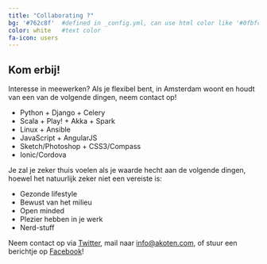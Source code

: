 ```yaml
---
title: "Collaborating ?"
bg: '#762c8f'  #defined in _config.yml, can use html color like '#0fbfcf'
color: white   #text color
fa-icon: users 
---
```


## Kom erbij!

Interesse in meewerken? Als je flexibel bent, in Amsterdam woont en houdt van een van de volgende dingen, neem contact op!

- Python + Django + Celery
- Scala + Play! + Akka + Spark
- Linux + Ansible
- JavaScript + AngularJS
- Sketch/Photoshop + CSS3/Compass
- Ionic/Cordova

Je zal je zeker thuis voelen als je waarde hecht aan de volgende dingen, hoewel het natuurlijk zeker niet een vereiste is:

- Gezonde lifestyle
- Bewust van het milieu
- Open minded
- Plezier hebben in je werk
- Nerd-stuff


Neem contact op via <a href="https://twitter.com/AkotenSocial" target="_blank">Twitter</a>, mail naar <info@akoten.com>, of stuur een berichtje op <a href="https://www.facebook.com/pages/Akoten/263615787128883?fref=ts" target="_blank">Facebook</a>!
 
 
